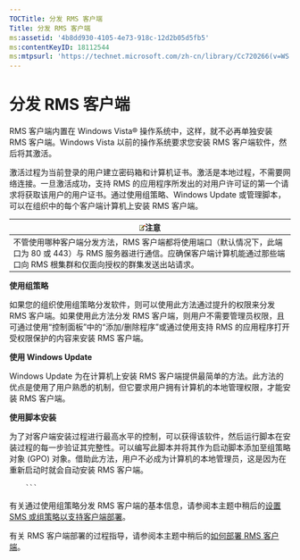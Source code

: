 ```yaml
---
TOCTitle: 分发 RMS 客户端
Title: 分发 RMS 客户端
ms:assetid: '4b8dd930-4105-4e73-918c-12d2b05d5fb5'
ms:contentKeyID: 18112544
ms:mtpsurl: 'https://technet.microsoft.com/zh-cn/library/Cc720266(v=WS.10)'
---
```


分发 RMS 客户端
===============

RMS 客户端内置在 Windows Vista® 操作系统中，这样，就不必再单独安装 RMS 客户端。Windows Vista 以前的操作系统要求您安装 RMS 客户端软件，然后将其激活。

激活过程为当前登录的用户建立密码箱和计算机证书。激活是本地过程，不需要网络连接。一旦激活成功，支持 RMS 的应用程序所发出的对用户许可证的第一个请求将获取该用户的用户证书。通过使用组策略、Windows Update 或管理脚本，可以在组织中的每个客户端计算机上安装 RMS 客户端。

| ![](images/Cc720266.note(WS.10).gif)注意                                                                                                                    |
|------------------------------------------------------------------------------------------------------------------------------------------------------------------------------------------|
| 不管使用哪种客户端分发方法，RMS 客户端都将使用端口（默认情况下，此端口为 80 或 443）与 RMS 服务器进行通信。应确保客户端计算机能通过那些端口向 RMS 根集群和仅面向授权的群集发送出站请求。 |

**使用组策略**

如果您的组织使用组策略分发软件，则可以使用此方法通过提升的权限来分发 RMS 客户端。如果使用此方法分发 RMS 客户端，则用户不需要管理员权限，且可通过使用“控制面板”中的“添加/删除程序”或通过使用支持 RMS 的应用程序打开受权限保护的内容来安装 RMS 客户端。

**使用 Windows Update**

Windows Update 为在计算机上安装 RMS 客户端提供最简单的方法。此方法的优点是使用了用户熟悉的机制，但它要求用户拥有计算机的本地管理权限，才能安装 RMS 客户端。

**使用脚本安装**

为了对客户端安装过程进行最高水平的控制，可以获得该软件，然后运行脚本在安装过程的每一步验证其完整性。可以编写此脚本并将其作为启动脚本添加至组策略对象 (GPO) 对象。借助此方法，用户不必成为计算机的本地管理员，这是因为在重新启动时就会自动安装 RMS 客户端。

        ```
有关通过使用组策略分发 RMS 客户端的基本信息，请参阅本主题中稍后的[设置 SMS 或组策略以支持客户端部署](https://technet.microsoft.com/9e37c27b-8cc1-40c6-adb7-0937aa64c8db)。

有关 RMS 客户端部署的过程指导，请参阅本主题中稍后的[如何部署 RMS 客户端](https://technet.microsoft.com/c84f1724-cf71-4385-9003-ff68bc23c927)。
